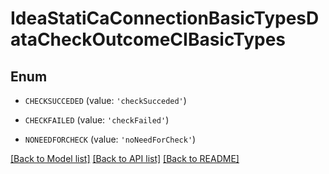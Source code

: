 # IdeaStatiCaConnectionBasicTypesDataCheckOutcomeCIBasicTypes


## Enum

* `CHECKSUCCEDED` (value: `'checkSucceded'`)

* `CHECKFAILED` (value: `'checkFailed'`)

* `NONEEDFORCHECK` (value: `'noNeedForCheck'`)

[[Back to Model list]](../README.md#documentation-for-models) [[Back to API list]](../README.md#documentation-for-api-endpoints) [[Back to README]](../README.md)


